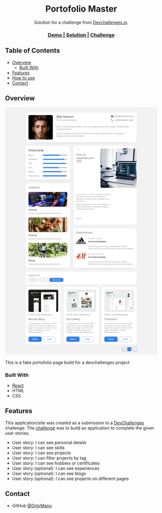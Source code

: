 <!-- Please update value in the {}  -->

<h1 align="center">Portofolio Master</h1>

<div align="center">
   Solution for a challenge from  <a href="http://devchallenges.io" target="_blank">Devchallenges.io</a>.
</div>

<div align="center">
  <h3>
    <a href="https://onlymanu-portofolio.netlify.app/">
      Demo
    </a>
    <span> | </span>
    <a href="https://github.com/OnlyManu/portofolio-master">
      Solution
    </a>
    <span> | </span>
    <a href="https://devchallenges.io/challenges/5ZnOYsSXM24JWnCsNFlt">
      Challenge
    </a>
  </h3>
</div>

<!-- TABLE OF CONTENTS -->

## Table of Contents

- [Overview](#overview)
  - [Built With](#built-with)
- [Features](#features)
- [How to use](#how-to-use)
- [Contact](#contact)

<!-- OVERVIEW -->

## Overview

![screenshot](./screenshot.png)

This is a fake portofolio page build for a devchallenges project

### Built With

<!-- This section should list any major frameworks that you built your project using. Here are a few examples.-->

- [React](https://reactjs.org/)
- HTML
- CSS

## Features

<!-- List the features of your application or follow the template. Don't share the figma file here :) -->

This application/site was created as a submission to a [DevChallenges](https://devchallenges.io/challenges) challenge. The [challenge](https://devchallenges.io/challenges/5ZnOYsSXM24JWnCsNFlt) was to build an application to complete the given user stories.

- User story: I can see personal details
- User story: I can see skills
- User story: I can see projects
- User story: I can filter projects by tag
- User story: I can see hobbies or certificates
- User story (optional): I can see experiences
- User story (optional): I can see blogs
- User story (optional): I can see projects on different pages

## Contact

- GitHub [@OnlyManu](https://github.com/OnlyManu)

